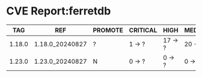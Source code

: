 # CVE Report:ferretdb
|  TAG   |       REF       | PROMOTE | CRITICAL |  HIGH   | MEDIUM  |  LOW   | UNKNOWN |
|--------|-----------------|---------|----------|---------|---------|--------|---------|
| 1.18.0 | 1.18.0_20240827 | ?       | 1 -> ?   | 17 -> ? | 20 -> ? | 0 -> ? | 0 -> ?  |
| 1.23.0 | 1.23.0_20240827 | N       | 0 -> ?   | 0 -> ?  | 0 -> ?  | 0 -> ? | 0 -> ?  |
